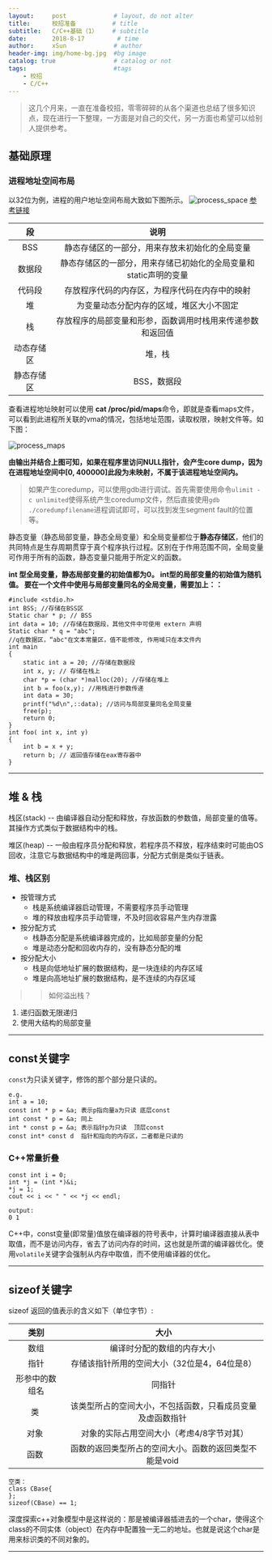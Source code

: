 ```yaml
---
layout:     post             # layout, do not alter
title:      校招准备          # title
subtitle:   C/C++基础（1）    # subtitle
date:       2018-8-17         # time
author:     xSun             # author
header-img: img/home-bg.jpg  #bg image
catalog: true                # catalog or not
tags:                        #tags
    - 校招
    - C/C++
---
```


> 这几个月来，一直在准备校招，零零碎碎的从各个渠道也总结了很多知识点，现在进行一下整理，一方面是对自己的交代，另一方面也希望可以给别人提供参考。

## 基础原理

### 进程地址空间布局
以32位为例，进程的用户地址空间布局大致如下图所示。
![process_space](http://p194hb5ge.bkt.clouddn.com/process_space.jpg)
[参考链接][2]

段|说明
:----:|:------------------------------------:
BSS |	静态存储区的一部分，用来存放未初始化的全局变量
数据段|	静态存储区的一部分，用来存储已初始化的全局变量和static声明的变量
代码段|存放程序代码的内存区，为程序代码在内存中的映射
堆|	为变量动态分配内存的区域，堆区大小不固定
栈|存放程序的局部变量和形参，函数调用时栈用来传递参数和返回值
动态存储区|堆，栈
静态存储区|BSS，数据段

查看进程地址映射可以使用 **cat /proc/pid/maps**命令，即就是查看maps文件，可以看到此进程所关联的vma的情况，包括地址范围，读取权限，映射文件等。如下图：

![process_maps](http://p194hb5ge.bkt.clouddn.com/process_maps.png)

**由输出并结合上图可知，如果在程序里访问NULL指针，会产生core dump，因为在进程地址空间中[0, 400000]此段为未映射，不属于该进程地址空间内。**

> 如果产生coredump，可以使用gdb进行调试。首先需要使用命令`ulimit -c unlimited`使得系统产生coredump文件，然后直接使用`gdb ./coredumpfilename`进程调试即可，可以找到发生segment fault的位置等。

静态变量（静态局部变量，静态全局变量）和全局变量都位于**静态存储区**，他们的共同特点是生存周期贯穿于真个程序执行过程。区别在于作用范围不同，全局变量可作用于所有的函数，静态变量只能用于所定义的函数。

**int 型全局变量，静态局部变量的初始值都为0。
int型的局部变量的初始值为随机值。
要在一个文件中使用与局部变量同名的全局变量，需要加上：：**



```
#include <stdio.h>
int BSS; //存储在BSS区
Static char * p; // BSS
int data = 10; //存储在数据段，其他文件中可使用 extern 声明
Static char * q = "abc"; 
//q在数据区，“abc"在文本常量区，值不能修改, 作用域只在本文件内
int main
{
	static int a = 20; //存储在数据段
	int x, y; // 存储在栈上
	char *p = (char *)malloc(20); //存储在堆上
	int b = foo(x,y); //用栈进行参数传递
	int data = 30;
	printf("%d\n",::data); //访问与局部变量同名全局变量
	free(p);
	return 0;
}
int foo( int x, int y)
{
	int b = x + y;
	return b; // 返回值存储在eax寄存器中
}

```
---

## 堆 & 栈
栈区(stack) -- 由编译器自动分配和释放，存放函数的参数值，局部变量的值等。其操作方式类似于数据结构中的栈。

堆区(heap) -- 一般由程序员分配和释放，若程序员不释放，程序结束时可能由OS回收，注意它与数据结构中的堆是两回事，分配方式倒是类似于链表。

### 堆、栈区别
- 按管理方式 
	- 栈是系统编译器启动管理，不需要程序员手动管理
	- 堆的释放由程序员手动管理，不及时回收容易产生内存泄露
- 按分配方式 
	- 栈静态分配是系统编译器完成的，比如局部变量的分配
	- 堆是动态分配和回收内存的，没有静态分配的堆
- 按分配大小 
	- 栈是向低地址扩展的数据结构，是一块连续的内存区域
   - 堆是向高地址扩展的数据结构，是不连续的内存区域

> > 如何溢出栈？
 1. 递归函数无限递归
 2. 使用大结构的局部变量

---

## const关键字
`const`为只读关键字，修饰的那个部分是只读的。

```
e.g.
int a = 10;
const int * p = &a; 表示p指向量a为只读 底层const
int const * p = &a; 同上
int * const p = &a; 表示指针p为只读  顶层const
const int* const d  指针和指向的内存区，二者都是只读的
```
### C++常量折叠

```
const int i = 0;
int *j = (int *)&i;
*j = 1;
cout << i << " " << *j << endl;

output:
0 1
```
C++中，const变量(即常量)值放在编译器的符号表中，计算时编译器直接从表中取值，而不是访问内存，省去了访问内存的时间，这也就是所谓的编译器优化。使用`volatile`关键字会强制从内存中取值，而不使用编译器的优化。

---

## sizeof关键字
sizeof 返回的值表示的含义如下（单位字节）:

类别|大小
:---:|:---:
数组 | 编译时分配的数组的内存大小 
指针 | 存储该指针所用的空间大小（32位是4，64位是8）
形参中的数组名 | 同指针
类   | 该类型所占的空间大小，不包括函数，只看成员变量及虚函数指针 
对象 | 对象的实际占用空间大小（考虑4/8字节对其）
函数 | 函数的返回类型所占的空间大小。函数的返回类型不能是void 

```
空类：
class CBase{
};
sizeof(CBase) == 1;
```
深度探索c++对象模型中是这样说的：那是被编译器插进去的一个char，使得这个class的不同实体（object）在内存中配置独一无二的地址。也就是说这个char是用来标识类的不同对象的。

---


[^_^]: refs here:

[1]:http://www.xsun24.top/
[2]:http://www.cnblogs.com/clover-toeic/p/3754433.html
